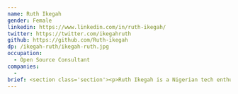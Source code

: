 ```yaml
---
name: Ruth Ikegah
gender: Female
linkedin: https://www.linkedin.com/in/ruth-ikegah/
twitter: https://twitter.com/ikegahruth
github: https://github.com/Ruth-ikegah
dp: /ikegah-ruth/ikegah-ruth.jpg
occupation:
  - Open Source Consultant
companies:
  - 
brief: <section class='section'><p>Ruth Ikegah is a Nigerian tech enthusiast who is passionate about open source, diversity and inclusion, and community building. She works as an Open Source Consultant at Bitergia and serves as the Community Lead for CHAOSS Africa. She is also a GitHub Star, a recognition program for influential GitHub users.</p></section>
---
```

